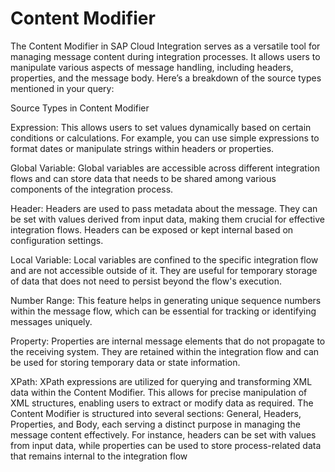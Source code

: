 # Content Modifier

The Content Modifier in SAP Cloud Integration serves as a versatile tool for managing message content during integration processes. It allows users to manipulate various aspects of message handling, including headers, properties, and the message body. Here’s a breakdown of the source types mentioned in your query:

Source Types in Content Modifier

Expression: This allows users to set values dynamically based on certain conditions or calculations. For example, you can use simple expressions to format dates or manipulate strings within headers or properties.

Global Variable: Global variables are accessible across different integration flows and can store data that needs to be shared among various components of the integration process.

Header: Headers are used to pass metadata about the message. They can be set with values derived from input data, making them crucial for effective integration flows. Headers can be exposed or kept internal based on configuration settings.

Local Variable: Local variables are confined to the specific integration flow and are not accessible outside of it. They are useful for temporary storage of data that does not need to persist beyond the flow's execution.

Number Range: This feature helps in generating unique sequence numbers within the message flow, which can be essential for tracking or identifying messages uniquely.

Property: Properties are internal message elements that do not propagate to the receiving system. They are retained within the integration flow and can be used for storing temporary data or state information.

XPath: XPath expressions are utilized for querying and transforming XML data within the Content Modifier. This allows for precise manipulation of XML structures, enabling users to extract or modify data as required.
The Content Modifier is structured into several sections: General, Headers, Properties, and Body, each serving a distinct purpose in managing the message content effectively. For instance, headers can be set with values from input data, while properties can be used to store process-related data that remains internal to the integration flow
